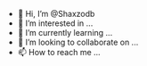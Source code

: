 - 👋 Hi, I’m @Shaxzodb
- 👀 I’m interested in ...
- 🌱 I’m currently learning ...
- 💞️ I’m looking to collaborate on ...
- 📫 How to reach me ...

<!---
Shaxzodb/Shaxzodb is a ✨ special ✨ repository because its `README.md` (this file) appears on your GitHub profile.
You can click the Preview link to take a look at your changes.
--->
